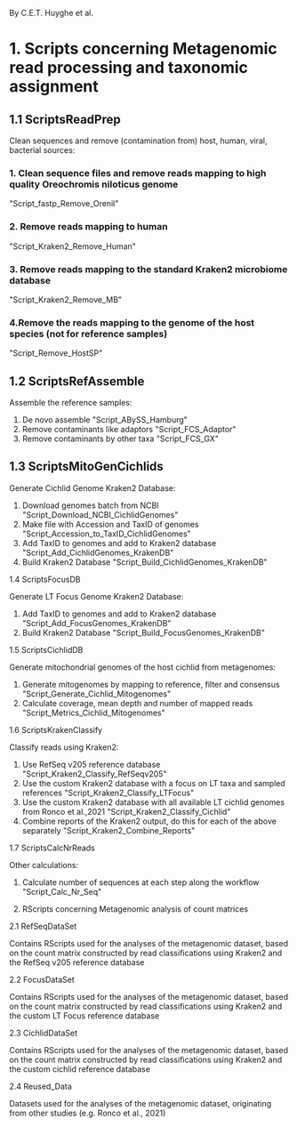 By C.E.T. Huyghe et al.

# 1. Scripts concerning Metagenomic read processing and taxonomic assignment

## 1.1 ScriptsReadPrep

Clean sequences and remove (contamination from) host, human, viral, bacterial sources:
### 1. Clean sequence files and remove reads mapping to high quality Oreochromis niloticus genome
"Script_fastp_Remove_Orenil"
### 2. Remove reads mapping to human
"Script_Kraken2_Remove_Human"
### 3. Remove reads mapping to the standard Kraken2 microbiome database
"Script_Kraken2_Remove_MB"
### 4.Remove the reads mapping to the genome of the host species (not for reference samples)
"Script_Remove_HostSP"

## 1.2 ScriptsRefAssemble

Assemble the reference samples:
1. De novo assemble
"Script_ABySS_Hamburg"
2. Remove contaminants like adaptors 
"Script_FCS_Adaptor"
3. Remove contaminants by other taxa 
"Script_FCS_GX"

## 1.3 ScriptsMitoGenCichlids

Generate Cichlid Genome Kraken2 Database:
1. Download genomes batch from NCBI
"Script_Download_NCBI_CichlidGenomes"
2. Make file with Accession and TaxID of genomes
"Script_Accession_to_TaxID_CichlidGenomes"
3. Add TaxID to genomes and add to Kraken2 database
"Script_Add_CichlidGenomes_KrakenDB"
4. Build Kraken2 Database
"Script_Build_CichlidGenomes_KrakenDB"

1.4 ScriptsFocusDB

Generate LT Focus Genome Kraken2 Database:
1. Add TaxID to genomes and add to Kraken2 database
"Script_Add_FocusGenomes_KrakenDB"
2. Build Kraken2 Database
"Script_Build_FocusGenomes_KrakenDB"

1.5 ScriptsCichlidDB

Generate mitochondrial genomes of the host cichlid from metagenomes:
1. Generate mitogenomes by mapping to reference, filter and consensus
"Script_Generate_Cichlid_Mitogenomes"
2. Calculate coverage, mean depth and number of mapped reads
"Script_Metrics_Cichlid_Mitogenomes"

1.6 ScriptsKrakenClassify

Classify reads using Kraken2:
1. Use RefSeq v205 reference database
"Script_Kraken2_Classify_RefSeqv205"
2. Use the custom Kraken2 database with a focus on LT taxa and sampled references
"Script_Kraken2_Classify_LTFocus"
3. Use the custom Kraken2 database with all available LT cichlid genomes from Ronco et al.,2021
"Script_Kraken2_Classify_Cichlid"
4. Combine reports of the Kraken2 output, do this for each of the above separately
"Script_Kraken2_Combine_Reports"

1.7 ScriptsCalcNrReads

Other calculations:
1. Calculate number of sequences at each step along the workflow
"Script_Calc_Nr_Seq"

2. RScripts concerning Metagenomic analysis of count matrices

2.1 RefSeqDataSet

Contains RScripts used for the analyses of the metagenomic dataset, based on the count matrix constructed by read classifications using Kraken2 and the RefSeq v205 reference database

2.2 FocusDataSet

Contains RScripts used for the analyses of the metagenomic dataset, based on the count matrix constructed by read classifications using Kraken2 and the custom LT Focus reference database

2.3 CichlidDataSet

Contains RScripts used for the analyses of the metagenomic dataset, based on the count matrix constructed by read classifications using Kraken2 and the custom cichlid reference database

2.4 Reused_Data

Datasets used for the analyses of the metagenomic dataset, originating from other studies (e.g. Ronco et al., 2021)
